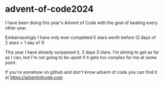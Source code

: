 # advent-of-code2024
 
I have been doing this year's Advent of Code with the goal of beating every other year.

Embarrassingly I have only ever completed 5 stars worth before (2 days of 2 stars + 1 day of 1)

This year I have already surpassed it, 3 days 3 stars. I'm aiming to get as far as I can, but I'm not going to be upset if it gets too complex for me at some point.

If you're somehow on github and don't know advent of code you can find it at https://adventofcode.com